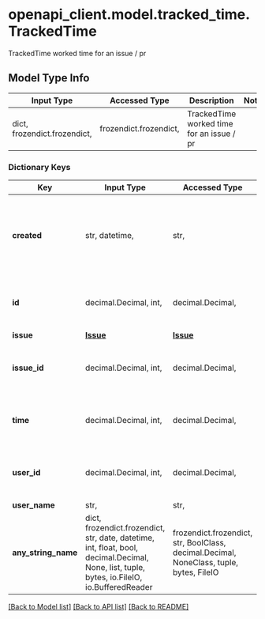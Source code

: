 # openapi_client.model.tracked_time.TrackedTime

TrackedTime worked time for an issue / pr

## Model Type Info
Input Type | Accessed Type | Description | Notes
------------ | ------------- | ------------- | -------------
dict, frozendict.frozendict,  | frozendict.frozendict,  | TrackedTime worked time for an issue / pr | 

### Dictionary Keys
Key | Input Type | Accessed Type | Description | Notes
------------ | ------------- | ------------- | ------------- | -------------
**created** | str, datetime,  | str,  |  | [optional] value must conform to RFC-3339 date-time
**id** | decimal.Decimal, int,  | decimal.Decimal,  |  | [optional] value must be a 64 bit integer
**issue** | [**Issue**](Issue.md) | [**Issue**](Issue.md) |  | [optional] 
**issue_id** | decimal.Decimal, int,  | decimal.Decimal,  | deprecated (only for backwards compatibility) | [optional] value must be a 64 bit integer
**time** | decimal.Decimal, int,  | decimal.Decimal,  | Time in seconds | [optional] value must be a 64 bit integer
**user_id** | decimal.Decimal, int,  | decimal.Decimal,  | deprecated (only for backwards compatibility) | [optional] value must be a 64 bit integer
**user_name** | str,  | str,  |  | [optional] 
**any_string_name** | dict, frozendict.frozendict, str, date, datetime, int, float, bool, decimal.Decimal, None, list, tuple, bytes, io.FileIO, io.BufferedReader | frozendict.frozendict, str, BoolClass, decimal.Decimal, NoneClass, tuple, bytes, FileIO | any string name can be used but the value must be the correct type | [optional]

[[Back to Model list]](../../README.md#documentation-for-models) [[Back to API list]](../../README.md#documentation-for-api-endpoints) [[Back to README]](../../README.md)


